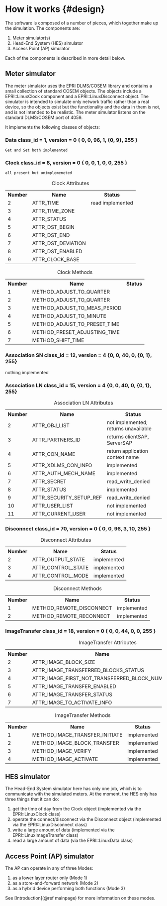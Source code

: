 # How it works {#design}
The software is composed of a number of pieces, which together make up the simulation.  The components are:

  1. Meter simulator(s)
  2. Head-End System (HES) simulator
  3. Access Point (AP) simulator

Each of the components is described in more detail below.

## Meter simulator
The meter simulator uses the EPRI DLMS/COSEM library and contains a small collection of standard COSEM objects.  The objects include a EPRI::LinuxClock component and a EPRI::LinuxDisconnect object.  The simulator is intended to simulate only network traffic rather than a real device, so the objects exist but the functionality and the data in them is not, and is not intended to be realistic.  The meter simulator listens on the standard DLMS/COSEM port of 4059.

It implements the following classes of objects:

### Data class_id = 1, version = 0 { 0, 0, 96, 1, {0, 9}, 255 }
    Get and Set both implemented

### Clock class_id = 8, version = 0 { 0, 0, 1, 0, 0, 255 }
    all present but unimplemeneted

<table>
<caption id="Clock_attributes">Clock Attributes</caption>
<tr><th>Number<th>Name<th>Status
<tr><td>2<td>ATTR_TIME<td>read implemented
<tr><td>3<td>ATTR_TIME_ZONE<td>
<tr><td>4<td>ATTR_STATUS<td>
<tr><td>5<td>ATTR_DST_BEGIN<td>
<tr><td>6<td>ATTR_DST_END<td>
<tr><td>7<td>ATTR_DST_DEVIATION<td>
<tr><td>8<td>ATTR_DST_ENABLED<td>
<tr><td>9<td>ATTR_CLOCK_BASE<td>
</table>

<table>
<caption id="Clock_Methods">Clock Methods</caption>
<tr><th>Number<th>Name<th>Status
<tr><td>1<td>METHOD_ADJUST_TO_QUARTER<td>
<tr><td>2<td>METHOD_ADJUST_TO_QUARTER<td>
<tr><td>3<td>METHOD_ADJUST_TO_MEAS_PERIOD<td>
<tr><td>4<td>METHOD_ADJUST_TO_MINUTE<td>
<tr><td>5<td>METHOD_ADJUST_TO_PRESET_TIME<td>
<tr><td>6<td>METHOD_PRESET_ADJUSTING_TIME<td>
<tr><td>7<td>METHOD_SHIFT_TIME<td>
</table>

### Association SN class_id = 12, version = 4 {0, 0, 40, 0, {0, 1}, 255}
nothing implemented

### Association LN class_id = 15, version = 4 {0, 0, 40, 0, {0, 1}, 255}
<table>
<caption id="Association_LN_Attributes">Association LN Attributes</caption>
<tr><th>Number<th>Name<th>Status
<tr><td>2<td>ATTR_OBJ_LIST<td> not implemented; returns unavailable
<tr><td>3<td>ATTR_PARTNERS_ID<td> returns clientSAP, ServerSAP
<tr><td>4<td>ATTR_CON_NAME<td> return application context name
<tr><td>5<td>ATTR_XDLMS_CON_INFO<td> implemented
<tr><td>6<td>ATTR_AUTH_MECH_NAME<td> implemented
<tr><td>7<td>ATTR_SECRET<td> read_write_denied
<tr><td>8<td>ATTR_STATUS<td> implemented
<tr><td>9<td>ATTR_SECURITY_SETUP_REF<td> read_write_denied
<tr><td>10<td>ATTR_USER_LIST<td> not implemented
<tr><td>11<td>ATTR_CURRENT_USER<td> not implemented
</table>

### Disconnect class_id = 70, version = 0 { 0, 0, 96, 3, 10, 255 }
<table>
<caption id="Disconnect_attributes">Disconnect Attributes</caption>
<tr><th>Number<th>Name<th>Status
<tr><td>2<td>ATTR_OUTPUT_STATE<td> implemented
<tr><td>3<td>ATTR_CONTROL_STATE<td> implemented
<tr><td>4<td>ATTR_CONTROL_MODE<td> implemented
</table>

<table>
<caption id="Disconnect_Methods">Disconnect Methods</caption>
<tr><th>Number<th>Name<th>Status
<tr><td>1<td>METHOD_REMOTE_DISCONNECT<td> implemented
<tr><td>2<td>METHOD_REMOTE_RECONNECT<td> implemented
</table>

### ImageTransfer class_id = 18, version = 0 { 0, 0, 44, 0, 0, 255 }
<table>
<caption id="ImageTransfer_attributes">ImageTransfer Attributes</caption>
<tr><th>Number<th>Name<th>Status
<tr><td>2<td>ATTR_IMAGE_BLOCK_SIZE<td> implemented
<tr><td>3<td>ATTR_IMAGE_TRANSFERRED_BLOCKS_STATUS<td> implemented
<tr><td>4<td>ATTR_IMAGE_FIRST_NOT_TRANSFERRED_BLOCK_NUMBER<td> implemented
<tr><td>5<td>ATTR_IMAGE_TRANSFER_ENABLED<td> implemented
<tr><td>6<td>ATTR_IMAGE_TRANSFER_STATUS<td> implemented
<tr><td>7<td>ATTR_IMAGE_TO_ACTIVATE_INFO<td> implemented
</table>

<table>
<caption id="ImageTransfer_Methods">ImageTransfer Methods</caption>
<tr><th>Number<th>Name<th>Status
<tr><td>1<td>METHOD_IMAGE_TRANSFER_INITIATE<td> implemented
<tr><td>2<td>METHOD_IMAGE_BLOCK_TRANSFER<td> implemented
<tr><td>3<td>METHOD_IMAGE_VERIFY<td> implemented
<tr><td>4<td>METHOD_IMAGE_ACTIVATE<td> implemented
</table>

## HES simulator
The Head-End System simulator here has only one job, which is to communicate with the simulated meters.  At the moment, the HES only has three things that it can do:

  1. get the time of day from the Clock object (implemented via the EPRI::LinuxClock class)
  2. operate the connect/disconnect via the Disconnect object (implemented via the EPRI::LinuxDisconnect class)
  3. write a large amount of data (implemented via the EPRI::LinuxImageTransfer class)
  4. read a large amount of data (via the EPRI::LinuxData class)

## Access Point (AP) simulator
The AP can operate in any of three Modes:

 1. as a lower layer router only (Mode 1)
 2. as a store-and-forward network (Mode 2)
 3. as a hybrid device performing both functions (Mode 3)


See [Introduction](@ref mainpage) for more information on these modes.
